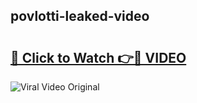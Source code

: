## povlotti-leaked-video 

# <h2><a href="http://freeplayer.one?title=povlotti-leaked-video&ref=21J">🔗 Click to Watch 👉🔴 VIDEO</a></h2>

<a href="http://freeplayer.one?title=povlotti-leaked-video&ref=21J" rel="nofollow" data-target="animated-image.originalLink"><img src="https://i.ibb.co.com/xMMVF88/686577567.gif" alt="Viral Video Original" style="max-width: 100%; display: inline-block;" data-target="animated-image.originalImage"></a>

